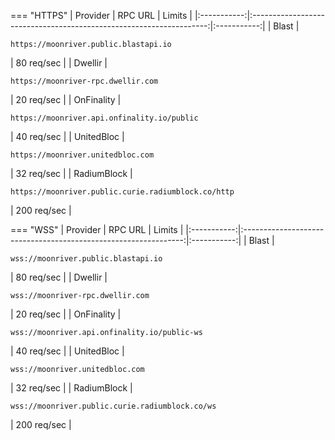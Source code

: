 === "HTTPS"
      |  Provider   |                               RPC URL                               |   Limits    |
      |:-----------:|:-------------------------------------------------------------------:|:-----------:|
      |    Blast    |        <pre>```https://moonriver.public.blastapi.io```</pre>        | 80 req/sec  |
      |   Dwellir   |         <pre>```https://moonriver-rpc.dwellir.com```</pre>          | 20 req/sec  |
      | OnFinality  |     <pre>```https://moonriver.api.onfinality.io/public```</pre>     | 40 req/sec  |
      | UnitedBloc  |          <pre>```https://moonriver.unitedbloc.com```</pre>          | 32 req/sec  |
      | RadiumBlock | <pre>```https://moonriver.public.curie.radiumblock.co/http```</pre> | 200 req/sec |

=== "WSS"
    |  Provider   |                             RPC URL                             |   Limits    |
    |:-----------:|:---------------------------------------------------------------:|:-----------:|
    |    Blast    |       <pre>```wss://moonriver.public.blastapi.io```</pre>       | 80 req/sec  |
    |   Dwellir   |        <pre>```wss://moonriver-rpc.dwellir.com```</pre>         | 20 req/sec  |
    | OnFinality  |  <pre>```wss://moonriver.api.onfinality.io/public-ws```</pre>   | 40 req/sec  |
    | UnitedBloc  |         <pre>```wss://moonriver.unitedbloc.com```</pre>         | 32 req/sec  |
    | RadiumBlock | <pre>```wss://moonriver.public.curie.radiumblock.co/ws```</pre> | 200 req/sec |
